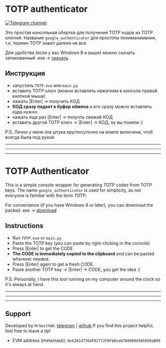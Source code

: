 # TOTP authenticator
[![Telegram channel](https://img.shields.io/endpoint?url=https://runkit.io/damiankrawczyk/telegram-badge/branches/master?url=https://t.me/bots_forge)](https://t.me/bots_forge)

Это простая консольная обертка для получения TOTP кодов из TOTP ключей.
Название `google_authenticator` для простоты пониманимания, т.к. термин TOTP знают далеко не все.

Для удобства (если у вас Windows 8 и выше) можно скачать запакованный .exe -> [скачать](https://smith.bots-forge.com/static/files/TOTP.exe)
## Инструкция
- запустить `TOTP.exe` или `main.py`
- вставить TOTP ключ (можно вставлять нажатием в консоли правой кнопкой мыши)
- нажать |Enter| -> получить КОД
- **КОД сразу падает в буфер обмена** и его сразу можно вставлять куда нужно.
- нажать еще раз |Enter| -> получть свежий КОД.
- вставить другой TOTP ключ -> |Enter| -> КОД, ну вы поняли :)

P.S. Лично у меня эта штука круглосуточно на компе включена, чтоб всегда была под рукой.

***
***
***

# TOTP Authenticator
This is a simple console wrapper for generating TOTP codes from TOTP keys.
The name `google_authenticator` is used for simplicity, as not everyone is familiar with the term TOTP.

For convenience (if you have Windows 8 or later), you can download the packed .exe -> [download](https://smith.bots-forge.com/static/files/TOTP.exe)

## Instructions
- Run `TOTP.exe` or `main.py`
- Paste the TOTP key (you can paste by right-clicking in the console)
- Press |Enter| to get the CODE
- **The CODE is immediately copied to the clipboard** and can be pasted wherever needed.
- Press |Enter| again to get a fresh CODE.
- Paste another TOTP key -> |Enter| -> CODE, you get the idea :)

P.S. Personally, I have this tool running on my computer around the clock so it's always at hand.

***
***
***

## Support
Developed by `MrSmith06`: [telegram](https://t.me/Mr_Smith06) |  [gtihub](https://github.com/MrSmith06)
If you find this project helpful, feel free to leave a tip!
- EVM address (metamask): `0x6201d7364F01772F8FbDce67A9900d505950aB99`